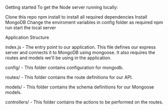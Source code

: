 Getting started
To get the Node server running locally:

Clone this repo
npm install to install all required dependencies
Install MongoDB
Change the enviroment variables in config folder as required
npm run start the local server

Application Structure

index.js - The entry point to our application. This file defines our express server and connects it to MongoDB using mongoose. It also requires the routes and models we'll be using in the application.

config/ - This folder contains configuration for mongodb.

routes/ - This folder contains the route definitions for our API.

models/ - This folder contains the schema definitions for our Mongoose models.

controllers/ - This folder contains the actions to be performed on the routes.
